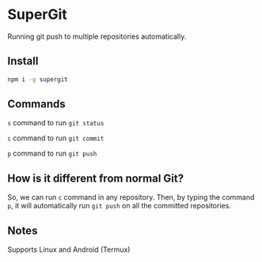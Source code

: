 # SuperGit

Running git push to multiple repositories automatically.

## Install

```bash
npm i -g supergit
```

## Commands

`s` command to run `git status`

`c` command to run `git commit`

`p` command to run `git push`

## How is it different from normal Git?

So, we can run `c` command in any repository. Then, by typing the command `p`, it will automatically run `git push` on all the committed repositories.

## Notes

Supports Linux and Android (Termux)